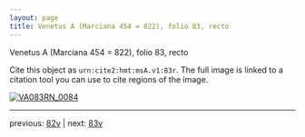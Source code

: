 ```yaml
---
layout: page
title: Venetus A (Marciana 454 = 822), folio 83, recto
---
```


Venetus A (Marciana 454 = 822), folio 83, recto

Cite this object as `urn:cite2:hmt:msA.v1:83r`.  The full image is linked to a citation tool you can use to cite regions of the image.

[![VA083RN_0084](http://www.homermultitext.org/iipsrv?IIIF=/project/homer/pyramidal/deepzoom/hmt/vaimg/2017a/VA083RN_0084.tif/full/800,/0/default.jpg)](http://www.homermultitext.org/ict2/?urn=urn:cite2:hmt:vaimg.2017a:VA083RN_0084) 

---

previous:  [82v](../82v/) | next: [83v](../83v/)